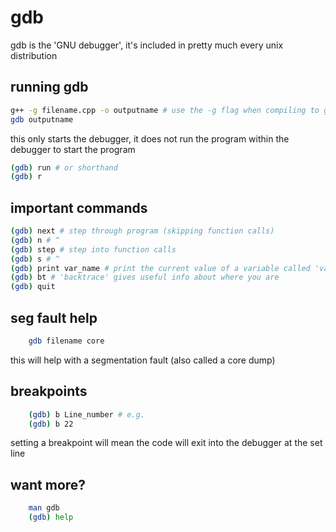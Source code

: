 # gdb
gdb is the 'GNU debugger', it's included in pretty much every unix distribution  

## running gdb 
```bash
g++ -g filename.cpp -o outputname # use the -g flag when compiling to give the debugger symbols
gdb outputname
```
this only starts the debugger, it does not run the program within the debugger
to start the program
```bash
(gdb) run # or shorthand
(gdb) r  
```

## important commands 
```bash
(gdb) next # step through program (skipping function calls) 
(gdb) n # ^
(gdb) step # step into function calls
(gdb) s # ^
(gdb) print var_name # print the current value of a variable called 'var_name' in the program
(gdb) bt # 'backtrace' gives useful info about where you are
(gdb) quit
```

## seg fault help
```bash 
    gdb filename core 
```
this will help with a segmentation fault (also called a core dump)

## breakpoints
```bash
    (gdb) b Line_number # e.g.
    (gdb) b 22
```
setting a breakpoint will mean the code will exit into the debugger at the set line

## want more?
```bash 
    man gdb 
    (gdb) help
```

